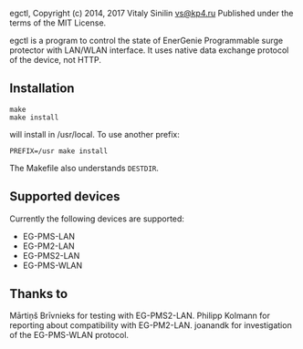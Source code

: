 egctl, Copyright (c) 2014, 2017 Vitaly Sinilin <vs@kp4.ru>
Published under the terms of the MIT License.

egctl is a program to control the state of EnerGenie Programmable
surge protector with LAN/WLAN interface. It uses native data exchange
protocol of the device, not HTTP.


## Installation

    make
    make install

will install in /usr/local. To use another prefix:

    PREFIX=/usr make install

The Makefile also understands `DESTDIR`.

## Supported devices

Currently the following devices are supported:
* EG-PMS-LAN
* EG-PM2-LAN
* EG-PMS2-LAN
* EG-PMS-WLAN


## Thanks to

Mārtiņš Brīvnieks for testing with EG-PMS2-LAN.
Philipp Kolmann for reporting about compatibility with EG-PM2-LAN.
joanandk for investigation of the EG-PMS-WLAN protocol.
